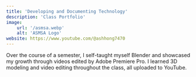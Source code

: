 ```yaml
---
title: 'Developing and Documenting Technology'
description: 'Class Portfolio'
image:
    url: '/asmsa.webp'
    alt: 'ASMSA Logo'
website: https://www.youtube.com/@ashhong7470
---
```


Over the course of a semester, I self-taught myself Blender and showcased my growth through
videos edited by Adobe Premiere Pro. I learned 3D modeling and video editing throughout the
class, all uploaded to YouTube.
